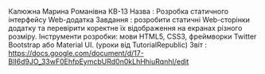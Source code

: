 Калюжна Марина Романівна КВ-13
Назва : Розробка статичного інтерфейсу Web-додатка 
Завдання : розробити статичні Web-сторінки додатку та перевірити коректне їх відображення на екранах різного розміру. 
Інструменти розробки: мови HTML5, CSS3, фреймворки Twitter Bootstrap або Material UI. (уроки від TutorialRepublic) 
Звіт : https://docs.google.com/document/d/17-BlI6d9JO_33wF0EhfpEymcbURd0n0kLhHhiuRqnhI/edit
